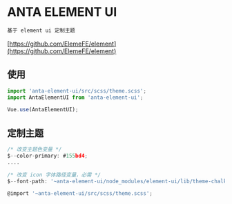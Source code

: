 # ANTA ELEMENT UI

```html
基于 element ui 定制主题
```

[https://github.com/ElemeFE/element](https://github.com/ElemeFE/element)

## 使用

```js
import 'anta-element-ui/src/scss/theme.scss';
import AntaElementUI from 'anta-element-ui';

Vue.use(AntaElementUI);
```

## 定制主题

```js
/* 改变主题色变量 */
$--color-primary: #155bd4;
....

/* 改变 icon 字体路径变量，必需 */
$--font-path: '~anta-element-ui/node_modules/element-ui/lib/theme-chalk/fonts';

@import '~anta-element-ui/src/scss/theme.scss';
```